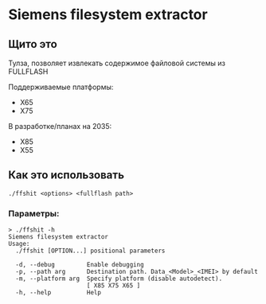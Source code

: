 # Siemens filesystem extractor

## Щито это
Тулза, позволяет извлекать содержимое файловой системы из FULLFLASH

Поддерживаемые платформы:
* X65
* X75

В разработке/планах на 2035:
* X85
* X55

## Как это использовать
```./ffshit <options> <fullflash path>```

### Параметры:

```
> ./ffshit -h
Siemens filesystem extractor
Usage:
  ./ffshit [OPTION...] positional parameters

  -d, --debug         Enable debugging
  -p, --path arg      Destination path. Data_<Model>_<IMEI> by default
  -m, --platform arg  Specify platform (disable autodetect).
                      [ X85 X75 X65 ]
  -h, --help          Help
```